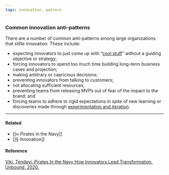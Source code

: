 ```yaml
---
tags: innovation, pattern
---
```


### Common innovation anti-patterns

There are a number of common anti-patterns among large organizations that stifle
innovation. These include:

- expecting innovators to just come up with
  “[cool stuff](https://publish.obsidian.md/mobydiction/notes/%C2%B6+Innovation+theater)”
  without a guiding objective or strategy;
- forcing innovators to spend too much time building long-term business cases
  and projection;
- making arbitrary or capricious decisions;
- preventing innovators from talking to customers;
- not allocating sufficient resources;
- preventing teams from releasing MVPs out of fear of the impact to the brand;
  and
- forcing teams to adhere to rigid expectations in spite of new learning or
  discoveries made through
  [experimentation and iteration](https://publish.obsidian.md/mobydiction/notes/De-risk+innovation+by+making+smaller+bets).

---

#### Related

- [[≈ Pirates in the Navy]]
- [[§ Innovation]]

#### Reference

[Viki, Tendayi. Pirates In the Navy How Innovators Lead Transformation. Unbound, 2020.](https://publish.obsidian.md/mobydiction/notes/%E2%89%88+Viki+-+Pirates+in+the+Navy)
